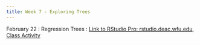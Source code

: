 ```yaml
---
title: Week 7 - Exploring Trees
---
```


February 22
: Regression Trees
  : [Link to RStudio Pro: rstudio.deac.wfu.edu](https://rstudio.deac.wfu.edu/), [Class Activity](https://sta175-s22.github.io/class_activities/STA175_Activity7.html)
  
